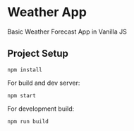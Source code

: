 # Weather App

Basic Weather Forecast App in Vanilla JS

## Project Setup

```shell
npm install
```
For build and dev server:
```shell
npm start
```
For development build:
```shell
npm run build
```
<!-- ```shell
npm run build:prod
``` for production build -->